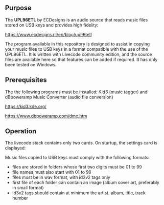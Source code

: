 
## Purpose

The **UPL96ETL** by ECDesigns is an audio source that reads music files stored on USB keys and provides high fidelity:

https://www.ecdesigns.nl/en/blog/upl96etl

The program available in this repository is designed to assist in copying your music files to USB keys in a format compatible with the use of the UPL96ETL. It is written with Livecode community edition, and the source files are available here so that features can be added if required. It has only been tested on Windows.

## Prerequisites

The  the following programs must be installed: Kid3 (music tagger) and dBpoweramp Music Converter (audio file conversion)

https://kid3.kde.org/
    
https://www.dbpoweramp.com/dmc.htm

## Operation

The livecode stack contains only two cards. On startup, the settings card is displayed:




Music files copied to USB keys must comply with the following formats:

- files are stored in folders whose first two digits must be 01 to 99
- file names must also start with 01 to 99
- files must be in wav format, with id3v2 tags only
- first file of each folder can contain an image (album cover art, preferably in small format)
- id3v2 tags should contain at minimum the artist, album, title, track number


